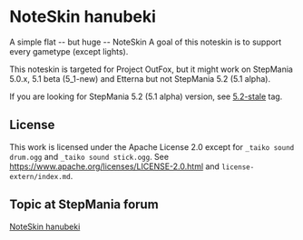 NoteSkin hanubeki
=================

A simple flat -- but huge -- NoteSkin
A goal of this noteskin is to support every gametype (except lights).

This noteskin is targeted for Project OutFox, but it might work on StepMania 5.0.x, 5.1 beta (5_1-new) and Etterna but not StepMania 5.2 (5.1 alpha).

If you are looking for StepMania 5.2 (5.1 alpha) version, see [5.2-stale](https://github.com/hanubeki/noteskin-hanubeki/tree/5.2-stale) tag.

License
-------

This work is licensed under the Apache License 2.0 except for `_taiko sound drum.ogg` and `_taiko sound stick.ogg`.
See https://www.apache.org/licenses/LICENSE-2.0.html and `license-extern/index.md`.

Topic at StepMania forum
------------------------

[NoteSkin hanubeki](http://www.stepmania.com/forums/themes/show/4557)
